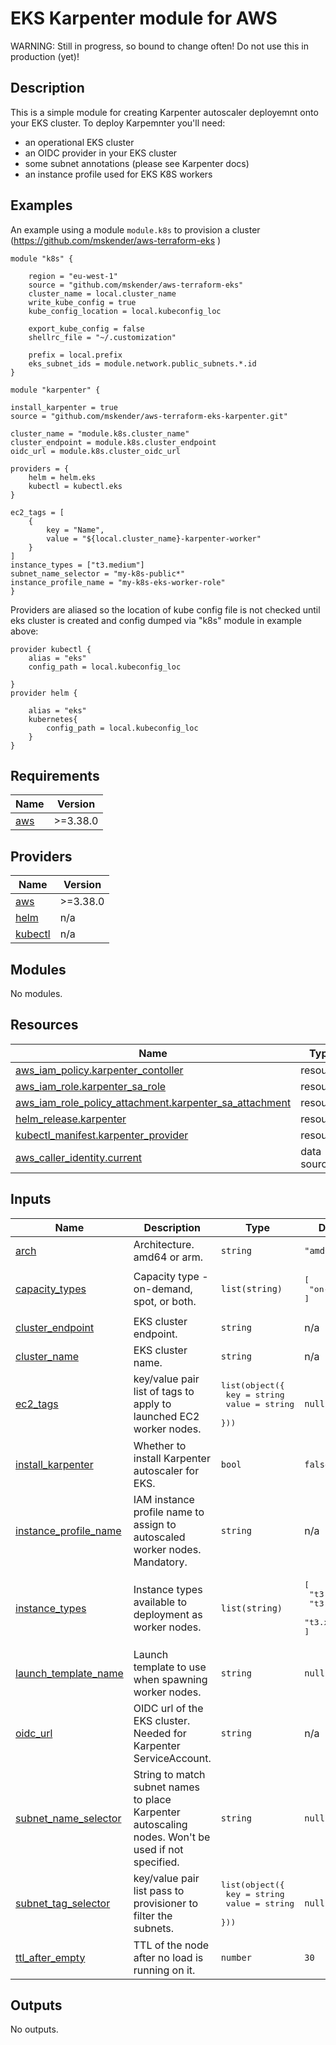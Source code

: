 # EKS Karpenter module for AWS

WARNING: Still in progress, so bound to change often! Do not use this in production (yet)!

## Description

This is a simple module for creating Karpenter autoscaler deployemnt onto your EKS cluster.
To deploy Karpemnter you'll need:

- an operational EKS cluster
- an OIDC provider in your EKS cluster
- some subnet annotations (please see Karpenter docs)
- an instance profile used for EKS K8S workers

## Examples

An example using a module `module.k8s` to provision a cluster (https://github.com/mskender/aws-terraform-eks )
```
module "k8s" {
    
    region = "eu-west-1"
    source = "github.com/mskender/aws-terraform-eks"
    cluster_name = local.cluster_name
    write_kube_config = true
    kube_config_location = local.kubeconfig_loc

    export_kube_config = false
    shellrc_file = "~/.customization"

    prefix = local.prefix
    eks_subnet_ids = module.network.public_subnets.*.id
}

module "karpenter" {
    
install_karpenter = true
source = "github.com/mskender/aws-terraform-eks-karpenter.git"

cluster_name = "module.k8s.cluster_name"
cluster_endpoint = module.k8s.cluster_endpoint
oidc_url = module.k8s.cluster_oidc_url

providers = {
    helm = helm.eks
    kubectl = kubectl.eks
}

ec2_tags = [
    {
        key = "Name",
        value = "${local.cluster_name}-karpenter-worker"
    }
]
instance_types = ["t3.medium"]
subnet_name_selector = "my-k8s-public*"
instance_profile_name = "my-k8s-eks-worker-role"
}
```

Providers are aliased so the location of kube config file is not checked until eks cluster is created and config dumped via "k8s" module in example above:
```
provider kubectl {
    alias = "eks"
    config_path = local.kubeconfig_loc
    
}
provider helm {

    alias = "eks"
    kubernetes{
        config_path = local.kubeconfig_loc
    }
}
```

## Requirements

| Name | Version |
|------|---------|
| <a name="requirement_aws"></a> [aws](#requirement\_aws) | >=3.38.0 |

## Providers

| Name | Version |
|------|---------|
| <a name="provider_aws"></a> [aws](#provider\_aws) | >=3.38.0 |
| <a name="provider_helm"></a> [helm](#provider\_helm) | n/a |
| <a name="provider_kubectl"></a> [kubectl](#provider\_kubectl) | n/a |

## Modules

No modules.

## Resources

| Name | Type |
|------|------|
| [aws_iam_policy.karpenter_contoller](https://registry.terraform.io/providers/hashicorp/aws/latest/docs/resources/iam_policy) | resource |
| [aws_iam_role.karpenter_sa_role](https://registry.terraform.io/providers/hashicorp/aws/latest/docs/resources/iam_role) | resource |
| [aws_iam_role_policy_attachment.karpenter_sa_attachment](https://registry.terraform.io/providers/hashicorp/aws/latest/docs/resources/iam_role_policy_attachment) | resource |
| [helm_release.karpenter](https://registry.terraform.io/providers/hashicorp/helm/latest/docs/resources/release) | resource |
| [kubectl_manifest.karpenter_provider](https://registry.terraform.io/providers/gavinbunney/kubectl/latest/docs/resources/manifest) | resource |
| [aws_caller_identity.current](https://registry.terraform.io/providers/hashicorp/aws/latest/docs/data-sources/caller_identity) | data source |

## Inputs

| Name | Description | Type | Default | Required |
|------|-------------|------|---------|:--------:|
| <a name="input_arch"></a> [arch](#input\_arch) | Architecture. amd64 or arm. | `string` | `"amd64"` | no |
| <a name="input_capacity_types"></a> [capacity\_types](#input\_capacity\_types) | Capacity type - on-demand, spot, or both. | `list(string)` | <pre>[<br>  "on-demand"<br>]</pre> | no |
| <a name="input_cluster_endpoint"></a> [cluster\_endpoint](#input\_cluster\_endpoint) | EKS cluster endpoint. | `string` | n/a | yes |
| <a name="input_cluster_name"></a> [cluster\_name](#input\_cluster\_name) | EKS cluster name. | `string` | n/a | yes |
| <a name="input_ec2_tags"></a> [ec2\_tags](#input\_ec2\_tags) | key/value pair list of tags to apply to launched EC2 worker nodes. | <pre>list(object({<br>        key = string<br>        value = string<br>    }))</pre> | `null` | no |
| <a name="input_install_karpenter"></a> [install\_karpenter](#input\_install\_karpenter) | Whether to install Karpenter autoscaler for EKS. | `bool` | `false` | no |
| <a name="input_instance_profile_name"></a> [instance\_profile\_name](#input\_instance\_profile\_name) | IAM instance profile name to assign to autoscaled worker nodes. Mandatory. | `string` | n/a | yes |
| <a name="input_instance_types"></a> [instance\_types](#input\_instance\_types) | Instance types available to deployment as worker nodes. | `list(string)` | <pre>[<br>  "t3.medium",<br>  "t3.large",<br>  "t3.xlarge"<br>]</pre> | no |
| <a name="input_launch_template_name"></a> [launch\_template\_name](#input\_launch\_template\_name) | Launch template to use when spawning worker nodes. | `string` | `null` | no |
| <a name="input_oidc_url"></a> [oidc\_url](#input\_oidc\_url) | OIDC url of the EKS cluster. Needed for Karpenter ServiceAccount. | `string` | n/a | yes |
| <a name="input_subnet_name_selector"></a> [subnet\_name\_selector](#input\_subnet\_name\_selector) | String to match subnet names to place Karpenter autoscaling nodes. Won't be used if not specified. | `string` | `null` | no |
| <a name="input_subnet_tag_selector"></a> [subnet\_tag\_selector](#input\_subnet\_tag\_selector) | key/value pair list pass to provisioner to filter the subnets. | <pre>list(object({<br>        key = string<br>        value = string<br>    }))</pre> | `null` | no |
| <a name="input_ttl_after_empty"></a> [ttl\_after\_empty](#input\_ttl\_after\_empty) | TTL of the node after no load is running on it. | `number` | `30` | no |

## Outputs

No outputs.
